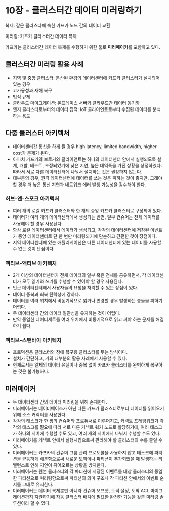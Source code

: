 # 10장 - 클러스터간 데이터 미러링하기

복제: 같은 클러스터에 속한 카프카 노드 간의 데이터 교환

미러링: 카프카 클러스터간 데이터 복제

카프카는 클러스터간 데이터 복제를 수행하기 위한 툴로 **미러메이커**를 포함하고 있다.

## 클러스터간 미러링 활용 사례

- 지역 및 중앙 클러스터: 분산된 환경의 데이터센터에 카프카 클러스터가 설치되어 있는 경우
- 고가용성과 재해 복구
- 법적 규제
- 클라우드 마이그레이션: 온프레미스 서버와 클라우드간 데이터 동기화
- 엣지 클러스터로부터의 데이터 집적: IoT 클라이언트로부터 수집된 데이터를 분석하는 용도

## 다중 클러스터 아키텍처

- 데이터센터간 통신을 하게 될 경우 high latency, limited bandwidth, higher cost가 문제가 된다.
- 아파치 카프카의 브로커와 클라이언트는 하나의 데이터센터 안에서 실행되도록 설계, 개발, 테스트, 조정되었기에 낮은 지연, 높은 대역폭을 가진 상황을 상정하였다. 따라서 서로 다른 데이터센터에 나눠서 설치하는 것은 권장하지 않는다.
- 대부분의 경우, 원격 데이터센터에 데이터를 쓰는 것은 피하는 것이 좋지만, 그래야 할 경우 더 높은 통신 지연과 네트워크 에러 발생 가능성을 감수해야 한다.

### 허브-앤-스포크 아키텍처

- 여러 개의 로컬 카프카 클러스터와 한 개의 중앙 카프카 클러스터로 구성되어 있다.
- 데이터가 여러 개의 데이터센터에서 생성되는 반면, 일부 컨슈머는 전체 데이터를 사용해야 할 경우 사용된다.
- 항상 로컬 데이터센터에서 데이터가 생성되고, 각각의 데이터센터에 저장된 이벤트가 중앙 데이터센터로 단 한 번만 미러링되기에 단순하고 간편한 것이 장점이다.
- 지역 데이터센터에 있는 애플리케이션은 다른 데이터센터에 있는 데이터를 사용할 수 없는 것이 단점이다.

### 액티브-액티브 아키텍처

- 2개 이상의 데이터센터가 전체 데이터의 일부 혹은 전체를 공유하면서, 각 데이터센터가 모두 읽기와 쓰기를 수행할 수 있어야 할 경우 사용된다.
- 인근 데이터센터에서 사용자들의 요청을 처리할 수 있는 장점이 있다.
- 데이터 중복과 회복 탄력성에 강하다.
- 데이터를 여러 위치에서 비동기적으로 읽거나 변경할 경우 발생하는 충돌을 피하기 어렵다.
- 두 데이터센터 간의 데이터 일관성을 유지하는 것이 어렵다.
- 만약 동일한 데이터세트를 여러 위치에서 비동기적으로 읽고 써야 하는 문제를 해결하기 쉽다.

### 액티브-스탠바이 아키텍처

- 프로덕션용 클러스터와 장애 복구용 클러스터를 두는 방식이다.
- 설치가 간단하고, 거의 대부분의 활용 사례에서 사용할 수 있다.
- 현재로서는 일체의 데이터 유실이나 중복 없이 카프카 클러스터를 완벽하게 복구하는 것은 불가능하다.

## 미러메이커

- 두 데이터센터 간의 데이터 미러링을 위해 존재한다.
- 미러메이커는 데이터베이스가 아닌 다른 카프카 클러스터로부터 데이터를 읽어오기 위해 소스 커넥터를 사용한다.
- 각각의 태스크가 한 쌍의 컨슈머와 프로듀서로 이루어지고, 커넥트 프레임워크가 각각의 태스크를 필요에 따라 서로 다른 커넥트 워커 노드로 할당하기에, 여러 태스크가 하나의 서버에 수행할 수도 있고, 여러 개의 서버에서 나눠서 수행할 수도 있다.
- 미러메이커를 커넥트 안에서 실행시킴으로써 관리해야 할 클러스터의 수를 줄일 수 있다.
- 미러메이커는 카프카의 컨슈머 그룹 관리 프로토콜을 사용하지 않고 태스크에 파티션을 균등하게 배분함으로써 새로운 토픽이나 파티션이 추가되었을 때 발생하는 리밸런스로 인해 지연이 튀어오르는 상황을 방지한다.
- 미러메이커는 원본 클러스터의 각 파티션에 저장된 이벤트를 대상 클러스터의 동일한 파티션으로 미러링함으로써 파티션의 의미 구조나 각 파티션 안에서의 이벤트 순서를 그대로 유지한다.
- 미러메이커는 데이터 복제뿐만 아니라 컨슈머 오프셋, 토픽 설정, 토픽 ACL 마이그레이션까지 지원하기에 자동 클러스터 배치에 필요한 완전한 기능을 갖춘 미러링 솔루션이라 할 수 있다.
